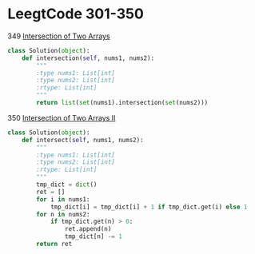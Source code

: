 # LeegtCode 301-350

349 [Intersection of Two Arrays](https://leetcode.com/problems/intersection-of-two-arrays/description/)
```Python
class Solution(object):
    def intersection(self, nums1, nums2):
        """
        :type nums1: List[int]
        :type nums2: List[int]
        :rtype: List[int]
        """
        return list(set(nums1).intersection(set(nums2)))
```

350 [Intersection of Two Arrays II](https://leetcode.com/problems/intersection-of-two-arrays-ii/description/)
```Python
class Solution(object):
    def intersect(self, nums1, nums2):
        """
        :type nums1: List[int]
        :type nums2: List[int]
        :rtype: List[int]
        """
        tmp_dict = dict()
        ret = []
        for i in nums1:
            tmp_dict[i] = tmp_dict[i] + 1 if tmp_dict.get(i) else 1
        for n in nums2:
            if tmp_dict.get(n) > 0:
                ret.append(n)
                tmp_dict[n] -= 1
        return ret
```
